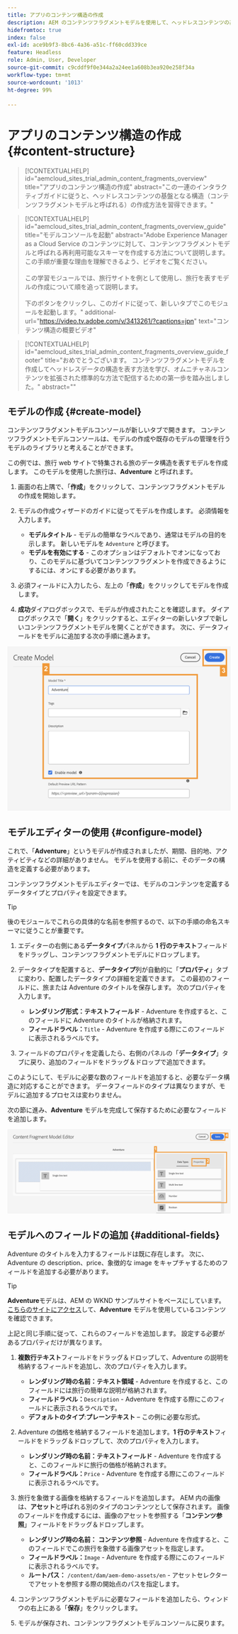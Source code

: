 ```yaml
---
title: アプリのコンテンツ構造の作成
description: AEM のコンテンツフラグメントモデルを使用して、ヘッドレスコンテンツの基盤となるコンテンツ構造を作成する方法について説明します。
hidefromtoc: true
index: false
exl-id: ace9b9f3-8bc6-4a36-a51c-ff60cdd339ce
feature: Headless
role: Admin, User, Developer
source-git-commit: c9cddf9f0e344a2a24ee1a608b3ea920e258f34a
workflow-type: tm+mt
source-wordcount: '1013'
ht-degree: 99%

---
```



# アプリのコンテンツ構造の作成 {#content-structure}

>[!CONTEXTUALHELP]
>id="aemcloud_sites_trial_admin_content_fragments_overview"
>title="アプリのコンテンツ構造の作成"
>abstract="この一連のインタラクティブガイドに従うと、ヘッドレスコンテンツの基盤となる構造（コンテンツフラグメントモデルと呼ばれる）の作成方法を習得できます。"

>[!CONTEXTUALHELP]
>id="aemcloud_sites_trial_admin_content_fragments_overview_guide"
>title="モデルコンソールを起動"
>abstract="Adobe Experience Manager as a Cloud Service のコンテンツに対して、コンテンツフラグメントモデルと呼ばれる再利用可能なスキーマを作成する方法について説明します。 この手順が重要な理由を理解できるよう、ビデオをご覧ください。 <br><br>この学習モジュールでは、旅行サイトを例として使用し、旅行を表すモデルの作成について順を追って説明します。<br><br>下のボタンをクリックし、このガイドに従って、新しいタブでこのモジュールを起動します。"
>additional-url="https://video.tv.adobe.com/v/3413261/?captions=jpn" text="コンテンツ構造の概要ビデオ"

>[!CONTEXTUALHELP]
>id="aemcloud_sites_trial_admin_content_fragments_overview_guide_footer"
>title="おめでとうございます。 コンテンツフラグメントモデルを作成してヘッドレスデータの構造を表す方法を学び、オムニチャネルコンテンツを拡張された標準的な方法で配信するための第一歩を踏み出しました。"
>abstract=""

## モデルの作成 {#create-model}

コンテンツフラグメントモデルコンソールが新しいタブで開きます。 コンテンツフラグメントモデルコンソールは、モデルの作成や既存のモデルの管理を行うモデルのライブラリと考えることができます。

この例では、旅行 web サイトで特集される旅のデータ構造を表すモデルを作成します。 このモデルを使用した旅行は、**Adventure** と呼ばれます。

1. 画面の右上隅で、「**作成**」をクリックして、コンテンツフラグメントモデルの作成を開始します。

1. モデルの作成ウィザードのガイドに従ってモデルを作成します。 必須情報を入力します。

   * **モデルタイトル** - モデルの簡単なラベルであり、通常はモデルの目的を示します。 新しいモデルを `Adventure` と呼びます。
   * **モデルを有効にする** - このオプションはデフォルトでオンになっており、このモデルに基づいてコンテンツフラグメントを作成できるようにするには、オンにする必要があります。

1. 必須フィールドに入力したら、左上の「**作成**」をクリックしてモデルを作成します。

1. **成功**&#x200B;ダイアログボックスで、モデルが作成されたことを確認します。 ダイアログボックスで「**開く**」をクリックすると、エディターの新しいタブで新しいコンテンツフラグメントモデルを開くことができます。 次に、データフィールドをモデルに追加する次の手順に進みます。

![コンテンツフラグメントモデル作成する手順 2 および 3](assets/do-not-localize/create-model.png)

## モデルエディターの使用 {#configure-model}

これで、「**Adventure**」というモデルが作成されましたが、期間、目的地、アクティビティなどの詳細がありません。 モデルを使用する前に、そのデータの構造を定義する必要があります。

コンテンツフラグメントモデルエディターでは、モデルのコンテンツを定義するデータタイプとプロパティを設定できます。

>[!TIP]
>
>後のモジュールでこれらの具体的な名前を参照するので、以下の手順の命名スキーマに従うことが重要です。

1. エディターの右側にある&#x200B;**データタイプ**&#x200B;パネルから **1 行のテキスト**&#x200B;フィールドをドラッグし、コンテンツフラグメントモデルにドロップします。

1. データタイプを配置すると、**データタイプ**&#x200B;列が自動的に「**プロパティ**」タブに変わり、配置したデータタイプの詳細を定義できます。 この最初のフィールドに、旅または Adventure のタイトルを保存します。 次のプロパティを入力します。

   * **レンダリング形式：**&#x200B;**テキストフィールド** - Adventure を作成すると、このフィールドに Adventure のタイトルが格納されます。
   * **フィールドラベル：**`Title` - Adventure を作成する際にこのフィールドに表示されるラベルです。

1. フィールドのプロパティを定義したら、右側のパネルの「**データタイプ**」タブに戻り、追加のフィールドをドラッグ＆ドロップで追加できます。

このようにして、モデルに必要な数のフィールドを追加すると、必要なデータ構造に対応することができます。 データフィールドのタイプは異なりますが、モデルに追加するプロセスは変わりません。

次の節に進み、**Adventure** モデルを完成して保存するために必要なフィールドを追加します。

![フィールドをモデルに追加する手順 1、2、3](assets/do-not-localize/define-model-fields.png)

## モデルへのフィールドの追加 {#additional-fields}

Adventure のタイトルを入力するフィールドは既に存在します。 次に、Adventure の description、price、象徴的な image をキャプチャするためのフィールドを追加する必要があります。

>[!TIP]
>
>**Adventure**&#x200B;モデルは、AEM の WKND サンプルサイトをベースにしています。 [こちらのサイトにアクセス](https://wknd.site/us/en/adventures/yosemite-backpacking.html)して、**Adventure** モデルを使用しているコンテンツを確認できます。

上記と同じ手順に従って、これらのフィールドを追加します。 設定する必要があるプロパティだけが異なります。

1. **複数行テキスト**&#x200B;フィールドをドラッグ＆ドロップして、Adventure の説明を格納するフィールドを追加し、次のプロパティを入力します。

   * **レンダリング時の名前：**&#x200B;**テキスト領域** - Adventure を作成すると、このフィールドには旅行の簡単な説明が格納されます。
   * **フィールドラベル：**`Description` - Adventure を作成する際にこのフィールドに表示されるラベルです。
   * **デフォルトのタイプ**:**プレーンテキスト** – この例に必要な形式。

1. Adventure の価格を格納するフィールドを追加します。**1 行のテキスト**&#x200B;フィールドをドラッグ＆ドロップして、次のプロパティを入力します。

   * **レンダリング時の名前：**&#x200B;**テキストフィールド** - Adventure を作成すると、このフィールドに旅行の価格が格納されます。
   * **フィールドラベル：**`Price` - Adventure を作成する際にこのフィールドに表示されるラベルです。

1. 旅行を象徴する画像を格納するフィールドを追加します。 AEM 内の画像は、**アセット**&#x200B;と呼ばれる別のタイプのコンテンツとして保存されます。 画像のフィールドを作成するには、画像のアセットを参照する「**コンテンツ参照**」フィールドをドラッグ＆ドロップします。

   * **レンダリング時の名前：** **コンテンツ参照** - Adventure を作成すると、このフィールドでこの旅行を象徴する画像アセットを指定します。
   * **フィールドラベル：**`Image` - Adventure を作成する際にこのフィールドに表示されるラベルです。
   * **ルートパス：** `/content/dam/aem-demo-assets/en` - アセットセレクターでアセットを参照する際の開始点のパスを指定します。

1. コンテンツフラグメントモデルに必要なフィールドを追加したら、ウィンドウの右上にある「**保存**」をクリックします。

1. モデルが保存され、コンテンツフラグメントモデルコンソールに戻ります。
